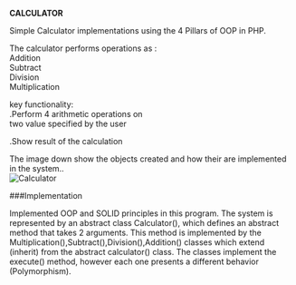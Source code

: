 
**CALCULATOR**

Simple Calculator implementations using the 4 Pillars of OOP in PHP.<br/> 

The calculator performs operations as : <br/>
 Addition <br/>
 Subtract <br/>
 Division <br/>
 Multiplication<br/>

key functionality:<br/>
.Perform 4 arithmetic operations on<br/>
 two value specified by the user<br/>
 
.Show result of the calculation <br/>

The image down show the objects created and how their are implemented in the system..<br/>
![Calculator](https://user-images.githubusercontent.com/22649602/130883827-693a5d88-1ace-46ab-866b-5ef2edb0bc23.png) </br>

###Implementation

Implemented OOP and SOLID principles in this program.
The system is represented by an abstract class Calculator(), which defines an abstract method that takes 2 arguments.
This method is implemented by the Multiplication(),Subtract(),Division(),Addition() classes which extend (inherit) from the abstract calculator() class.
The classes implement the execute() method, however each one presents a different behavior (Polymorphism). 









